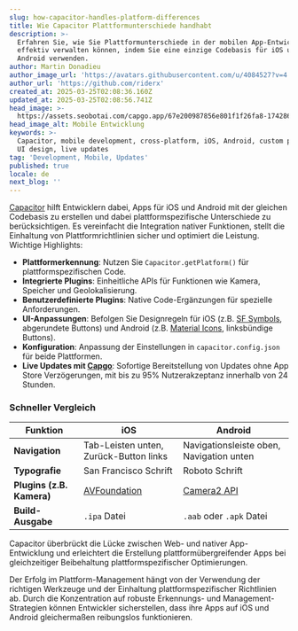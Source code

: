 ```yaml
---
slug: how-capacitor-handles-platform-differences
title: Wie Capacitor Plattformunterschiede handhabt
description: >-
  Erfahren Sie, wie Sie Plattformunterschiede in der mobilen App-Entwicklung
  effektiv verwalten können, indem Sie eine einzige Codebasis für iOS und
  Android verwenden.
author: Martin Donadieu
author_image_url: 'https://avatars.githubusercontent.com/u/4084527?v=4'
author_url: 'https://github.com/riderx'
created_at: 2025-03-25T02:08:36.160Z
updated_at: 2025-03-25T02:08:56.741Z
head_image: >-
  https://assets.seobotai.com/capgo.app/67e200987856e801f1f26fa8-1742868536741.jpg
head_image_alt: Mobile Entwicklung
keywords: >-
  Capacitor, mobile development, cross-platform, iOS, Android, custom plugins,
  UI design, live updates
tag: 'Development, Mobile, Updates'
published: true
locale: de
next_blog: ''
---
```

[Capacitor](https://capacitorjs.com/) hilft Entwicklern dabei, Apps für iOS und Android mit der gleichen Codebasis zu erstellen und dabei plattformspezifische Unterschiede zu berücksichtigen. Es vereinfacht die Integration nativer Funktionen, stellt die Einhaltung von Plattformrichtlinien sicher und optimiert die Leistung. Wichtige Highlights:

-   **Plattformerkennung**: Nutzen Sie `Capacitor.getPlatform()` für plattformspezifischen Code.
-   **Integrierte Plugins**: Einheitliche APIs für Funktionen wie Kamera, Speicher und Geolokalisierung.
-   **Benutzerdefinierte Plugins**: Native Code-Ergänzungen für spezielle Anforderungen.
-   **UI-Anpassungen**: Befolgen Sie Designregeln für iOS (z.B. [SF Symbols](https://developer.apple.com/sf-symbols/), abgerundete Buttons) und Android (z.B. [Material Icons](https://developers.google.com/fonts/docs/material_icons), linksbündige Buttons).
-   **Konfiguration**: Anpassung der Einstellungen in `capacitor.config.json` für beide Plattformen.
-   **Live Updates mit [Capgo](https://capgo.app/)**: Sofortige Bereitstellung von Updates ohne App Store Verzögerungen, mit bis zu 95% Nutzerakzeptanz innerhalb von 24 Stunden.

### Schneller Vergleich

| Funktion | iOS | Android |
| --- | --- | --- |
| **Navigation** | Tab-Leisten unten, Zurück-Button links | Navigationsleiste oben, Navigation unten |
| **Typografie** | San Francisco Schrift | Roboto Schrift |
| **Plugins (z.B. Kamera)** | [AVFoundation](https://developer.apple.com/documentation/avfoundation/) | [Camera2 API](https://developer.android.com/media/camera/camera2) |
| **Build-Ausgabe** | `.ipa` Datei | `.aab` oder `.apk` Datei |

Capacitor überbrückt die Lücke zwischen Web- und nativer App-Entwicklung und erleichtert die Erstellung plattformübergreifender Apps bei gleichzeitiger Beibehaltung plattformspezifischer Optimierungen.

Der Erfolg im Plattform-Management hängt von der Verwendung der richtigen Werkzeuge und der Einhaltung plattformspezifischer Richtlinien ab. Durch die Konzentration auf robuste Erkennungs- und Management-Strategien können Entwickler sicherstellen, dass ihre Apps auf iOS und Android gleichermaßen reibungslos funktionieren.
